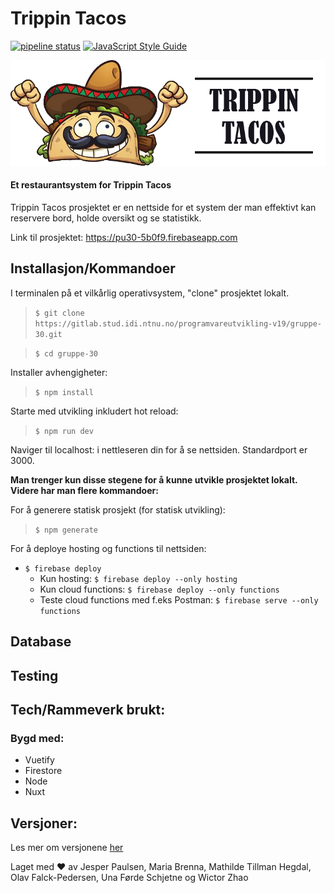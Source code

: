 # Trippin Tacos
[![pipeline status](https://gitlab.stud.idi.ntnu.no/programvareutvikling-v19/gruppe-30/badges/master/pipeline.svg)](https://gitlab.stud.idi.ntnu.no/programvareutvikling-v19/gruppe-30/commits/master)
[![JavaScript Style Guide](https://img.shields.io/badge/code_style-standard-brightgreen.svg)](https://standardjs.com)

![Trippin Tacos](/static/logo-long.png "Trippin Tacos")


#### Et restaurantsystem for Trippin Tacos
Trippin Tacos prosjektet er en nettside for et system der man effektivt kan reservere bord, holde oversikt og se statistikk.

Link til prosjektet: https://pu30-5b0f9.firebaseapp.com


## Installasjon/Kommandoer
I terminalen på et vilkårlig operativsystem, "clone" prosjektet lokalt. 
> `$ git clone https://gitlab.stud.idi.ntnu.no/programvareutvikling-v19/gruppe-30.git`

> `$ cd gruppe-30`

Installer avhengigheter: 
> `$ npm install`

Starte med utvikling inkludert hot reload: 
> `$ npm run dev`

Naviger til localhost:<port> i nettleseren din for å se nettsiden. Standardport er 3000.

**Man trenger kun disse stegene for å kunne utvikle prosjektet lokalt.
Videre har man flere kommandoer:**


For å generere statisk prosjekt (for statisk utvikling): 
> `$ npm generate`

For å deploye hosting og functions til nettsiden: 
 * `$ firebase deploy`
   * Kun hosting: `$ firebase deploy --only hosting`
   * Kun cloud functions: `$ firebase deploy --only functions`
   * Teste cloud functions med f.eks Postman: `$ firebase serve --only functions`
    

## Database

## Testing

## Tech/Rammeverk brukt:
### Bygd med:
* Vuetify
* Firestore
* Node
* Nuxt

## Versjoner:
Les mer om versjonene [her](CHANGELOG.md)

Laget med :heart: av Jesper Paulsen, Maria Brenna, Mathilde Tillman Hegdal, Olav Falck-Pedersen, Una Førde Schjetne og Wictor Zhao